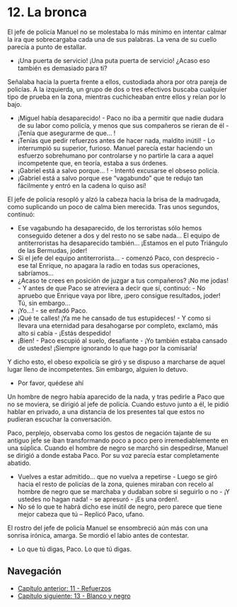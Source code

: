 # 12. La bronca

El jefe de policía Manuel no se molestaba lo más mínimo en intentar calmar la ira que sobrecargaba cada una de sus palabras. La vena de su cuello parecía a punto de estallar.

- ¡Una puerta de servicio! ¡Una puta puerta de servicio! ¿Acaso eso también es demasiado para ti? 

Señalaba hacia la puerta frente a ellos, custodiada ahora por otra pareja de policías. A la izquierda, un grupo de dos o tres efectivos buscaba cualquier tipo de prueba en la zona, mientras cuchicheaban entre ellos y reían por lo bajo.

- ¡Miguel había desaparecido! - Paco no iba a permitir que nadie dudara de su labor como policía, y menos que sus compañeros se rieran de él - ¡Tenía que asegurarme de que... !
- ¡Tenías que pedir refuerzos antes de hacer nada, maldito inútil! - Lo interrumpió su superior, furioso. Manuel parecía estar haciendo un esfuerzo sobrehumano por controlarse y no partirle la cara a aquel incompetente que, en teoría, estaba a sus órdenes.
- ¡Gabriel está a salvo porque... ! - Intentó excusarse el obseso policía.
- ¡Gabriel está a salvo porque ese “vagabundo” que te redujo tan fácilmente y entró en la cadena lo quiso así! 

El jefe de policía resopló y alzó la cabeza hacia la brisa de la madrugada, como suplicando un poco de calma bien merecida. Tras unos segundos, continuó:

- Ese vagabundo ha desaparecido, de los terroristas sólo hemos conseguido detener a dos y del resto no se sabe nada... El equipo de antiterroristas ha desaparecido también... ¡Estamos en el puto Triángulo de las Bermudas, joder!
- Si el jefe del equipo antiterrorista... - comenzó Paco, con desprecio - ese tal Enrique, no apagara la radio en todas sus operaciones, sabríamos...
- ¿Acaso te crees en posición de juzgar a tus compañeros? ¡No me jodas! - Y antes de que Paco se atreviera a decir que sí, continuó: - No apruebo que Enrique vaya por libre, ¡pero consigue resultados, joder! Tú, sin embargo...
- ¡Yo...! - se enfadó Paco.
- ¡Qué te calles! ¡Ya me he cansado de tus estupideces! - Y como si llevara una eternidad para  desahogarse por completo, exclamó, más alto si cabía - ¡Estás despedido!
- ¡Bien! - Paco escupió al suelo, desafiante - ¡Yo también estaba cansado de ustedes! ¡Siempre ignorando lo que hago por la comisaría!

Y dicho esto, el obeso expolicía se giró y se dispuso a marcharse de aquel lugar lleno de incompetentes. Sin embargo, alguien lo detuvo.

- Por favor, quédese ahí

Un hombre de negro había aparecido de la nada, y tras pedirle a Paco que no se moviera, se dirigió al jefe de policía. Cuando estuvo junto a él,  le pidió hablar en privado, a una distancia de los presentes tal que estos no pudieran escuchar la conversación.

Paco, perplejo, observaba como los gestos de negación tajante de su antiguo jefe se iban transformando poco a poco pero irremediablemente en una súplica. Cuando el hombre de negro se marchó sin despedirse, Manuel se dirigió a donde estaba Paco. Por su voz parecía estar completamente abatido.

- Vuelves a estar admitido... que no vuelva a repetirse - Luego se giró hacia el resto de policías de la zona, quienes miraban con recelo al hombre de negro que se marchaba y dudaban sobre si seguirlo o no - ¡Y ustedes no hagan nada! - se apresuró - ¡Es una orden!.
- No sé lo que te habrá dicho ese inútil de negro, pero parece que tiene mejor cabeza que tú – Replicó Paco, ufano.

El rostro del jefe de policía Manuel se ensombreció aún más con una sonrisa irónica, amarga. Se mordió el labio antes de contestar.

- Lo que tú digas, Paco. Lo que tú digas.


## Navegación

- [Capítulo anterior: 11 - Refuerzos](c11_refuerzos.md)
- [Capítulo siguiente: 13 - Blanco y negro](c13_blanco-y-negro.md)
